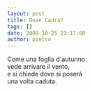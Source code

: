 ```yaml
---
layout: post
title: Dove Cadrà?
tags: []
date: 2009-10-25 23:17:00
author: pietro
---
```

Come una foglia d'autunno<br/> vede arrivare il vento,<br/> e si chiede dove si poserà<br/> una volta caduta.
